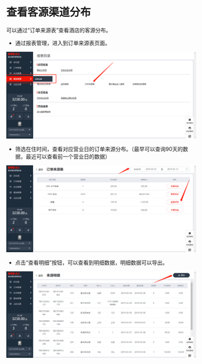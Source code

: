 # 查看客源渠道分布

可以通过“订单来源表”查看酒店的客源分布。

* 通过报表管理，进入到订单来源表页面。

![](../../../.gitbook/assets/image%20%28317%29.png)

* 筛选在住时间，查看对应营业日的订单来源分布。（最早可以查询90天的数据，最近可以查看前一个营业日的数据）

![](../../../.gitbook/assets/image%20%28510%29.png)

* 点击“查看明细”按钮，可以查看到明细数据，明细数据可以导出。

![](../../../.gitbook/assets/image%20%28242%29.png)

